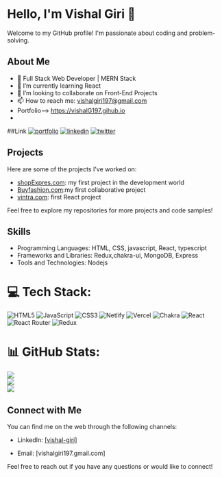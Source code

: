 # Hello, I'm Vishal Giri 👋

Welcome to my GitHub profile! I'm passionate about coding and problem-solving.

## About Me

- 💼 Full Stack Web Developer | MERN Stack
- 🌱 I’m currently learning React
- 👯 I’m looking to collaborate on Front-End Projects
- 📫 How to reach me: vishalgiri197@gmail.com
- Portfolio--> https://vishalG197.gihub.io
- 




##Link
[![portfolio](https://img.shields.io/badge/my_portfolio-000?style=for-the-badge&logo=ko-fi&logoColor=white)](https://vishalG197.gihub.io)
[![linkedin](https://img.shields.io/badge/linkedin-0A66C2?style=for-the-badge&logo=linkedin&logoColor=white)](https://www.linkedin.com/in/vishal-giri-833180175/)
[![twitter](https://img.shields.io/badge/twitter-1DA1F2?style=for-the-badge&logo=youtube&logoColor=white)](https://www.youtube.com/@Dev_As_U_Vish-xk9se/featured)


## Projects

Here are some of the projects I've worked on:

- [shopExpres.com]([link-to-project-1](https://marvelous-crostata-edb007.netlify.app/)): my first project in the development world
- [Buyfashion.com]([link-to-project-2](https://fastidious-melba-d436e9.netlify.app/)):my first collaborative project
- [vintra.com](link-to-project-3): first React project

Feel free to explore my repositories for more projects and code samples!

## Skills

- Programming Languages: HTML, CSS, javascript, React, typescript
- Frameworks and Libraries: Redux,chakra-ui, MongoDB, Express
- Tools and Technologies: Nodejs


# 💻 Tech Stack:
![HTML5](https://img.shields.io/badge/html5-%23E34F26.svg?style=for-the-badge&logo=html5&logoColor=white) ![JavaScript](https://img.shields.io/badge/javascript-%23323330.svg?style=for-the-badge&logo=javascript&logoColor=%23F7DF1E) ![CSS3](https://img.shields.io/badge/css3-%231572B6.svg?style=for-the-badge&logo=css3&logoColor=white) ![Netlify](https://img.shields.io/badge/netlify-%23000000.svg?style=for-the-badge&logo=netlify&logoColor=#00C7B7) ![Vercel](https://img.shields.io/badge/vercel-%23000000.svg?style=for-the-badge&logo=vercel&logoColor=white)   ![Chakra](https://img.shields.io/badge/chakra-%234ED1C5.svg?style=for-the-badge&logo=chakraui&logoColor=white)  ![React](https://img.shields.io/badge/react-%2320232a.svg?style=for-the-badge&logo=react&logoColor=%2361DAFB) ![React Router](https://img.shields.io/badge/React_Router-CA4245?style=for-the-badge&logo=react-router&logoColor=white) ![Redux](https://img.shields.io/badge/redux-%23593d88.svg?style=for-the-badge&logo=redux&logoColor=white) 
# 📊 GitHub Stats:
![](https://github-readme-stats.vercel.app/api?username=vishalG197&theme=react&hide_border=false&include_all_commits=true&count_private=true)<br/>
![](https://github-readme-streak-stats.herokuapp.com/?user=vishalG197&theme=react&hide_border=false)<br/>
![](https://github-readme-stats.vercel.app/api/top-langs/?username=vishalG197&theme=react&hide_border=false&include_all_commits=true&count_private=true&layout=compact)

<!-- ## Contributions

I enjoy contributing to the open-source community and helping others. Some of my notable contributions include:

- [Contribution 1](link-to-contribution-1): Description or impact of the contribution
- [Contribution 2](link-to-contribution-2): Description or impact of the contribution
- [Contribution 3](link-to-contribution-3): Description or impact of the contribution -->

<!-- ## Blog

I occasionally write blog posts on various topics. Check out my latest articles:

- [Blog Post 1](link-to-blog-post-1): Brief summary or key takeaways
- [Blog Post 2](link-to-blog-post-2): Brief summary or key takeaways
- [Blog Post 3](link-to-blog-post-3): Brief summary or key takeaways -->

## Connect with Me

You can find me on the web through the following channels:

<!-- - Personal Website: [Link to your personal website] -->
- LinkedIn: [[vishal-giri]](https://www.linkedin.com/in/vishal-giri-833180175/)
<!-- - Twitter: [Your Twitter handle] -->
- Email: [vishalgiri197.gmail.com]

Feel free to reach out if you have any questions or would like to connect!


